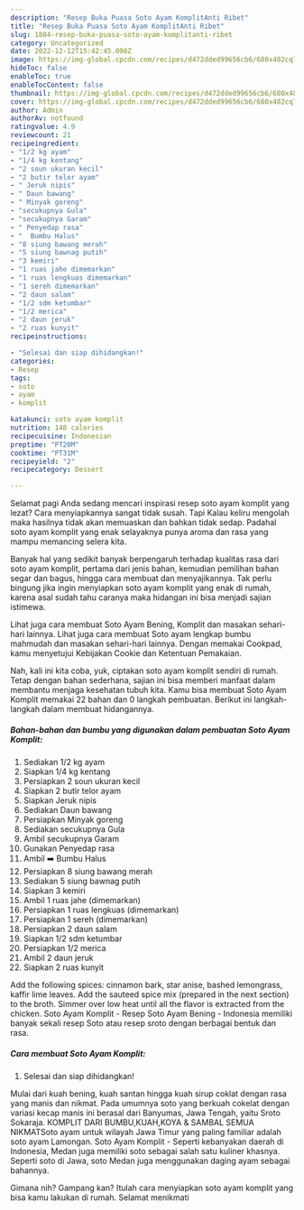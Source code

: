```yaml
---
description: "Resep Buka Puasa Soto Ayam KomplitAnti Ribet"
title: "Resep Buka Puasa Soto Ayam KomplitAnti Ribet"
slug: 1884-resep-buka-puasa-soto-ayam-komplitanti-ribet
category: Uncategorized
date: 2022-12-12T15:42:45.098Z
image: https://img-global.cpcdn.com/recipes/d472dded99656cb6/680x482cq70/soto-ayam-komplit-foto-resep-utama.jpg
hideToc: false
enableToc: true
enableTocContent: false
thumbnail: https://img-global.cpcdn.com/recipes/d472dded99656cb6/680x482cq70/soto-ayam-komplit-foto-resep-utama.jpg
cover: https://img-global.cpcdn.com/recipes/d472dded99656cb6/680x482cq70/soto-ayam-komplit-foto-resep-utama.jpg
author: Admin
authorAv: notfound
ratingvalue: 4.9
reviewcount: 21
recipeingredient:
- "1/2 kg ayam"
- "1/4 kg kentang"
- "2 soun ukuran kecil"
- "2 butir telor ayam"
- " Jeruk nipis"
- " Daun bawang"
- " Minyak goreng"
- "secukupnya Gula"
- "secukupnya Garam"
- " Penyedap rasa"
- "  Bumbu Halus"
- "8 siung bawang merah"
- "5 siung bawnag putih"
- "3 kemiri"
- "1 ruas jahe dimemarkan"
- "1 ruas lengkuas dimemarkan"
- "1 sereh dimemarkan"
- "2 daun salam"
- "1/2 sdm ketumbar"
- "1/2 merica"
- "2 daun jeruk"
- "2 ruas kunyit"
recipeinstructions:

- "Selesai dan siap dihidangkan!"
categories:
- Resep
tags:
- soto
- ayam
- komplit

katakunci: soto ayam komplit 
nutrition: 148 calories
recipecuisine: Indonesian
preptime: "PT20M"
cooktime: "PT31M"
recipeyield: "2"
recipecategory: Dessert

---
```



Selamat pagi Anda sedang mencari inspirasi resep soto ayam komplit yang lezat? Cara menyiapkannya sangat tidak susah. Tapi Kalau keliru mengolah maka hasilnya tidak akan memuaskan dan bahkan tidak sedap. Padahal soto ayam komplit yang enak selayaknya punya aroma dan rasa yang mampu memancing selera kita.


Banyak hal yang sedikit banyak berpengaruh terhadap kualitas rasa dari soto ayam komplit, pertama dari jenis bahan, kemudian pemilihan bahan segar dan bagus, hingga cara membuat dan menyajikannya. Tak perlu bingung jika ingin menyiapkan soto ayam komplit yang enak di rumah, karena asal sudah tahu caranya maka hidangan ini bisa menjadi sajian istimewa.

Lihat juga cara membuat Soto Ayam Bening, Komplit dan masakan sehari-hari lainnya. Lihat juga cara membuat Soto ayam lengkap bumbu mahmudah dan masakan sehari-hari lainnya. Dengan memakai Cookpad, kamu menyetujui Kebijakan Cookie dan Ketentuan Pemakaian.


Nah, kali ini kita coba, yuk, ciptakan soto ayam komplit sendiri di rumah. Tetap dengan bahan sederhana, sajian ini bisa memberi manfaat dalam membantu menjaga kesehatan tubuh kita. Kamu bisa membuat Soto Ayam Komplit memakai 22 bahan dan 0 langkah pembuatan. Berikut ini langkah-langkah dalam membuat hidangannya.

<!--inarticleads1-->

##### Bahan-bahan dan bumbu yang digunakan dalam pembuatan Soto Ayam Komplit:

1. Sediakan 1/2 kg ayam
1. Siapkan 1/4 kg kentang
1. Persiapkan 2 soun ukuran kecil
1. Siapkan 2 butir telor ayam
1. Siapkan  Jeruk nipis
1. Sediakan  Daun bawang
1. Persiapkan  Minyak goreng
1. Sediakan secukupnya Gula
1. Ambil secukupnya Garam
1. Gunakan  Penyedap rasa
1. Ambil  ➡️ Bumbu Halus
1. Persiapkan 8 siung bawang merah
1. Sediakan 5 siung bawnag putih
1. Siapkan 3 kemiri
1. Ambil 1 ruas jahe (dimemarkan)
1. Persiapkan 1 ruas lengkuas (dimemarkan)
1. Persiapkan 1 sereh (dimemarkan)
1. Persiapkan 2 daun salam
1. Siapkan 1/2 sdm ketumbar
1. Persiapkan 1/2 merica
1. Ambil 2 daun jeruk
1. Siapkan 2 ruas kunyit


Add the following spices: cinnamon bark, star anise, bashed lemongrass, kaffir lime leaves. Add the sauteed spice mix (prepared in the next section) to the broth. Simmer over low heat until all the flavor is extracted from the chicken. Soto Ayam Komplit - Resep Soto Ayam Bening - Indonesia memiliki banyak sekali resep Soto atau resep sroto dengan berbagai bentuk dan rasa. 

<!--inarticleads2-->

##### Cara membuat Soto Ayam Komplit:


1. Selesai dan siap dihidangkan!

Mulai dari kuah bening, kuah santan hingga kuah sirup coklat dengan rasa yang manis dan nikmat. Pada umumnya soto yang berkuah cokelat dengan variasi kecap manis ini berasal dari Banyumas, Jawa Tengah, yaitu Sroto Sokaraja. KOMPLIT DARI BUMBU,KUAH,KOYA &amp; SAMBAL SEMUA NIKMATSoto ayam untuk wilayah Jawa Timur yang paling familiar adalah soto ayam Lamongan. Soto Ayam Komplit - Seperti kebanyakan daerah di Indonesia, Medan juga memiliki soto sebagai salah satu kuliner khasnya. Seperti soto di Jawa, soto Medan juga menggunakan daging ayam sebagai bahannya. 

Gimana nih? Gampang kan? Itulah cara menyiapkan soto ayam komplit yang bisa kamu lakukan di rumah. Selamat menikmati
